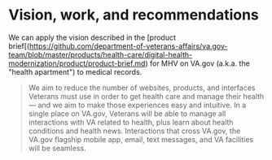 # Vision, work, and recommendations 
We can apply the vision described in the [product brief[(https://github.com/department-of-veterans-affairs/va.gov-team/blob/master/products/health-care/digital-health-modernization/product/product-brief.md) for MHV on VA.gov (a.k.a. the "health apartment") to medical records.

> We aim to reduce the number of websites, products, and interfaces Veterans must use in order to get health care and manage their health — and we aim to make those experiences easy and intuitive. In a single place on VA.gov, Veterans will be able to manage all interactions with VA related to health, plus learn about health conditions and health news. Interactions that cross VA.gov, the VA.gov flagship mobile app, email, text messages, and VA facilities will be seamless.

